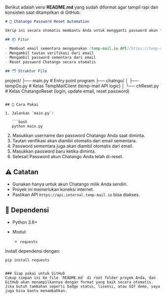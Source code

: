 Berikut adalah versi **README.md** yang sudah diformat agar tampil rapi dan konsisten saat ditampilkan di GitHub:

```markdown
# 🔐 Chatango Password Reset Automation

Skrip ini secara otomatis membantu Anda untuk mengganti password akun **Chatango** menggunakan email sementara dan otomatisasi pengambilan tautan verifikasi serta password sementara dari inbox email.

## 📦 Fitur

- Membuat email sementara menggunakan [temp-mail.io API](https://temp-mail.io)
- Mengambil tautan verifikasi dari email
- Mengambil password sementara dari email
- Reset password Chatango secara otomatis

## 🗂 Struktur File

```

project/
├── main.py                # Entry point program
├── chatngo/
│   ├── tempGo.py          # Kelas TempMailClient (temp-mail API logic)
│   └── chReset.py         # Kelas ChatangoReset (login, update email, reset password)

````

## 🚀 Cara Pakai

1. Jalankan `main.py`:

   ```bash
   python main.py
````

2. Masukkan username dan password Chatango Anda saat diminta.
3. Tautan verifikasi akan diambil otomatis dari email sementara.
4. Password sementara juga akan diambil otomatis dari email.
5. Masukkan password baru ketika diminta.
6. Selesai! Password akun Chatango Anda telah di-reset.

## ⚠️ Catatan

* Gunakan hanya untuk akun Chatango milik Anda sendiri.
* Proyek ini memerlukan koneksi internet.
* Pastikan API `https://api.internal.temp-mail.io` bisa diakses.

## 📜 Dependensi

* Python 3.6+
* Modul:

  * `requests`

Install dependensi dengan:

```bash
pip install requests
```

```

### Siap pakai untuk GitHub
Cukup simpan ini ke file `README.md` di root folder proyek Anda, dan GitHub akan menampilkannya dengan format yang baik secara otomatis. Jika butuh tambahan seperti badge status, lisensi, atau GIF demo, saya juga bisa bantu menambahkan.
```
